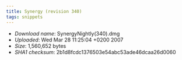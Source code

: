 ```yaml
---
title: Synergy (revision 340)
tags: snippets
---
```


-   _Download name_: SynergyNightly(340).dmg
-   _Uploaded_: Wed Mar 28 11:25:04 +0200 2007
-   _Size_: 1,560,652 bytes
-   _SHA1 checksum_: 2b1d8fcdc1376503e54abc53ade46dcaa26d0060
